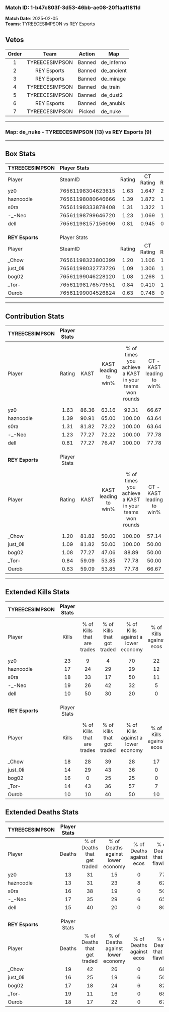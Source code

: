 ### Match ID: 1-b47c803f-3d53-46bb-ae08-20f1aa11811d  
**Match Date**: 2025-02-05  
**Teams**: TYREECESIMPSON vs REY Esports  

## Vetos  

| Order | Team | Action | Map |
| :---: | :--: | :----: | --- |
| 1 | TYREECESIMPSON | Banned | de_inferno |
| 2 | REY Esports | Banned | de_ancient |
| 3 | REY Esports | Banned | de_mirage |
| 4 | TYREECESIMPSON | Banned | de_train |
| 5 | TYREECESIMPSON | Banned | de_dust2 |
| 6 | REY Esports | Banned | de_anubis |
| 7 | TYREECESIMPSON | Picked | de_nuke |

---  

### **Map**: de_nuke - TYREECESIMPSON (13) vs REY Esports (9)  
---  

## Box Stats  

| **TYREECESIMPSON** | Player Stats      |        |           |          |       |       |       |         |        |      |     |
| :- | :- | :-: | :-: | :-: | :-: | :-: | :-: | :-: | :-: | :-: | :-: |
| Player             | SteamID           | Rating | CT Rating | T Rating | KAST  |  ADR  | Kills | Assists | Deaths | K/D  | HS% |
| yz0                | 76561198304623615 |  1.63  |   1.647   |  2.021   | 86.36 | 102.5 |  23   |    5    |   13   | 1.77 | 56  |
| haznoodle          | 76561198080646666 |  1.39  |   1.872   |  1.022   | 90.91 | 91.6  |  17   |    4    |   13   | 1.31 | 47  |
| s0ra               | 76561198333878408 |  1.31  |   1.322   |  1.632   | 81.82 | 97.3  |  18   |    4    |   16   | 1.13 | 61  |
| -_-Neo             | 76561198799646720 |  1.23  |   1.069   |  1.825   | 77.27 | 73.8  |  19   |    8    |   17   | 1.12 | 73  |
| dell               | 76561198157156096 |  0.81  |   0.945   |  0.910   | 77.27 | 42.0  |  10   |    4    |   15   | 0.67 | 30  |
|                    |                   |        |           |          |       |       |       |         |        |      |     |
|                    |                   |        |           |          |       |       |       |         |        |      |     |
|                    |                   |        |           |          |       |       |       |         |        |      |     |
| **REY Esports**    | Player Stats      |        |           |          |       |       |       |         |        |      |     |
| Player             | SteamID           | Rating | CT Rating | T Rating | KAST  |  ADR  | Kills | Assists | Deaths | K/D  | HS% |
| _Chow              | 76561198323800399 |  1.20  |   1.106   |  1.633   | 81.82 | 83.5  |  18   |    6    |   19   | 0.95 | 83  |
| just_0li           | 76561198032773726 |  1.09  |   1.306   |  1.241   | 81.82 | 80.4  |  14   |    3    |   16   | 0.88 | 42  |
| bog02              | 76561199046228120 |  1.08  |   1.268   |  1.057   | 77.27 | 68.7  |  16   |    4    |   17   | 0.94 | 62  |
| _Tor-              | 76561198176579551 |  0.84  |   0.410   |  1.283   | 59.09 | 72.3  |  14   |    5    |   19   | 0.74 | 50  |
| Ourob              | 76561199004526824 |  0.63  |   0.748   |  0.668   | 59.09 | 51.2  |  10   |    4    |   18   | 0.56 | 50  |
---  

## Contribution Stats  

| **TYREECESIMPSON** | Player Stats |       |                      |                                                        |                           |                                                             |                          |                                                            |
| :- | :-: | :-: | :-: | :-: | :-: | :-: | :-: | :-: |
| Player             |    Rating    | KAST  | KAST leading to win% | % of times you achieve a KAST in your teams won rounds | CT - KAST leading to win% | CT - % of times you achieve a KAST in your teams won rounds | T - KAST leading to win% | T - % of times you achieve a KAST in your teams won rounds |
| yz0                |     1.63     | 86.36 |        63.16         |                         92.31                          |           66.67           |                            85.71                            |          60.00           |                           100.00                           |
| haznoodle          |     1.39     | 90.91 |        65.00         |                         100.00                         |           63.64           |                           100.00                            |          66.67           |                           100.00                           |
| s0ra               |     1.31     | 81.82 |        72.22         |                         100.00                         |           63.64           |                           100.00                            |          85.71           |                           100.00                           |
| -_-Neo             |     1.23     | 77.27 |        72.22         |                         100.00                         |           77.78           |                           100.00                            |          66.67           |                           100.00                           |
| dell               |     0.81     | 77.27 |        76.47         |                         100.00                         |           77.78           |                           100.00                            |          75.00           |                           100.00                           |
|                    |              |       |                      |                                                        |                           |                                                             |                          |                                                            |
|                    |              |       |                      |                                                        |                           |                                                             |                          |                                                            |
|                    |              |       |                      |                                                        |                           |                                                             |                          |                                                            |
| **REY Esports**    | Player Stats |       |                      |                                                        |                           |                                                             |                          |                                                            |
| Player             |    Rating    | KAST  | KAST leading to win% | % of times you achieve a KAST in your teams won rounds | CT - KAST leading to win% | CT - % of times you achieve a KAST in your teams won rounds | T - KAST leading to win% | T - % of times you achieve a KAST in your teams won rounds |
| _Chow              |     1.20     | 81.82 |        50.00         |                         100.00                         |           57.14           |                           100.00                            |          45.45           |                           100.00                           |
| just_0li           |     1.09     | 81.82 |        50.00         |                         100.00                         |           50.00           |                           100.00                            |          50.00           |                           100.00                           |
| bog02              |     1.08     | 77.27 |        47.06         |                         88.89                          |           50.00           |                           100.00                            |          44.44           |                           80.00                            |
| _Tor-              |     0.84     | 59.09 |        53.85         |                         77.78                          |           50.00           |                            50.00                            |          55.56           |                           100.00                           |
| Ourob              |     0.63     | 59.09 |        53.85         |                         77.78                          |           66.67           |                           100.00                            |          42.86           |                           60.00                            |
---  

## Extended Kills Stats  

| **TYREECESIMPSON** | Player Stats |                            |                            |                                    |                         |                              |                                 |                                       |                    |           |
| :- | :-: | :-: | :-: | :-: | :-: | :-: | :-: | :-: | :-: | :-: |
| Player             |    Kills     | % of Kills that are trades | % of Kills that got traded | % of Kills against a lower economy | % of Kills against ecos | % of Kills that are flawless | % of Kills that are close duels | % of Kills that are assisted by flash | Pistol Round Kills | AWP Kills |
| yz0                |      23      |             9              |             4              |                 70                 |           22            |              87              |                0                |                   4                   |         0          |     0     |
| haznoodle          |      17      |             24             |             29             |                 29                 |           12            |              53              |               12                |                   6                   |         1          |     1     |
| s0ra               |      18      |             33             |             17             |                 50                 |           11            |              72              |                6                |                   0                   |         5          |     0     |
| -_-Neo             |      19      |             26             |             42             |                 32                 |            5            |              68              |                0                |                   5                   |         0          |     0     |
| dell               |      10      |             50             |             30             |                 20                 |            0            |              50              |               10                |                   0                   |         0          |     4     |
|                    |              |                            |                            |                                    |                         |                              |                                 |                                       |                    |           |
|                    |              |                            |                            |                                    |                         |                              |                                 |                                       |                    |           |
|                    |              |                            |                            |                                    |                         |                              |                                 |                                       |                    |           |
| **REY Esports**    | Player Stats |                            |                            |                                    |                         |                              |                                 |                                       |                    |           |
| Player             |    Kills     | % of Kills that are trades | % of Kills that got traded | % of Kills against a lower economy | % of Kills against ecos | % of Kills that are flawless | % of Kills that are close duels | % of Kills that are assisted by flash | Pistol Round Kills | AWP Kills |
| _Chow              |      18      |             28             |             39             |                 28                 |           17            |              72              |               17                |                   0                   |         2          |     0     |
| just_0li           |      14      |             29             |             43             |                 36                 |            0            |              64              |                0                |                   0                   |         0          |     0     |
| bog02              |      16      |             0              |             25             |                 25                 |            0            |              88              |                0                |                   0                   |         4          |     4     |
| _Tor-              |      14      |             43             |             36             |                 57                 |            7            |              50              |                7                |                   7                   |         1          |     0     |
| Ourob              |      10      |             10             |             40             |                 50                 |           10            |              50              |                0                |                  10                   |         1          |     0     |
## Extended Deaths Stats  

| **TYREECESIMPSON** | Player Stats |                             |                                   |                          |                               |                            |                           |               |
| :- | :-: | :-: | :-: | :-: | :-: | :-: | :-: | :-: |
| Player             |    Deaths    | % of Deaths that get traded | % of Deaths against lower economy | % of Deaths against ecos | % of Deaths that are flawless | % of Deaths that are close | % of Deaths while blinded | Deaths to AWP |
| yz0                |      13      |             31              |                15                 |            0             |              77               |             0              |            15             |       1       |
| haznoodle          |      13      |             31              |                23                 |            8             |              62               |             0              |             0             |       0       |
| s0ra               |      16      |             38              |                19                 |            0             |              50               |             13             |             0             |       2       |
| -_-Neo             |      17      |             35              |                29                 |            6             |              65               |             6              |             0             |       0       |
| dell               |      15      |             40              |                20                 |            0             |              80               |             7              |             0             |       1       |
|                    |              |                             |                                   |                          |                               |                            |                           |               |
|                    |              |                             |                                   |                          |                               |                            |                           |               |
|                    |              |                             |                                   |                          |                               |                            |                           |               |
| **REY Esports**    | Player Stats |                             |                                   |                          |                               |                            |                           |               |
| Player             |    Deaths    | % of Deaths that get traded | % of Deaths against lower economy | % of Deaths against ecos | % of Deaths that are flawless | % of Deaths that are close | % of Deaths while blinded | Deaths to AWP |
| _Chow              |      19      |             42              |                26                 |            0             |              68               |             5              |             0             |       1       |
| just_0li           |      16      |             25              |                19                 |            6             |              50               |             6              |             0             |       1       |
| bog02              |      17      |             18              |                24                 |            6             |              82               |             0              |             6             |       1       |
| _Tor-              |      19      |             11              |                16                 |            0             |              68               |             5              |             0             |       1       |
| Ourob              |      18      |             17              |                22                 |            0             |              67               |             6              |            11             |       1       |
